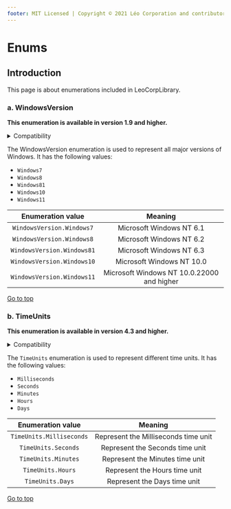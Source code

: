 ```yaml
---
footer: MIT Licensed | Copyright © 2021 Léo Corporation and contributors
---
```

# Enums
## Introduction
This page is about enumerations included in LeoCorpLibrary.
### a. WindowsVersion
**This enumeration is available in version 1.9 and higher.**

<details>
<summary>Compatibility</summary>

| Frameworks | LeoCorpLibrary | LeoCorpLibrary.Core |
| :-----: | :----------------: | :---------------------: |
| .NET 6 | ✔ | ✔ |
| .NET 5 | ✔ | ✔ |
| .NET Core 3.1 | ✔ | ✔ |
| .NET Framework 4.5 | ✔ | ✔ |

</details>

The WindowsVersion enumeration is used to represent all major versions of Windows. It has the following values:

- `Windows7`
- `Windows8`
- `Windows81`
- `Windows10`
- `Windows11`

| Enumeration value | Meaning |
| :---------------: | :-----: |
| `WindowsVersion.Windows7` | Microsoft Windows NT 6.1 |
| `WindowsVersion.Windows8` | Microsoft Windows NT 6.2 |
| `WindowsVersion.Windows81` | Microsoft Windows NT 6.3 |
| `WindowsVersion.Windows10` | Microsoft Windows NT 10.0 |
| `WindowsVersion.Windows11` | Microsoft Windows NT 10.0.22000 and higher |

[Go to top](#enums)

### b. TimeUnits
**This enumeration is available in version 4.3 and higher.**

<details>
<summary>Compatibility</summary>

| Frameworks | LeoCorpLibrary | LeoCorpLibrary.Core |
| :-----: | :----------------: | :---------------------: |
| .NET 6 | ✔ | ✔ |
| .NET 5 | ✔ | ✔ |
| .NET Core 3.1 | ✔ | ✔ |
| .NET Framework 4.5 | ✔ | ✔ |

</details>

The `TimeUnits` enumeration is used to represent different time units. It has the following values:

- `Milliseconds`
- `Seconds`
- `Minutes`
- `Hours`
- `Days`

| Enumeration value | Meaning |
| :---------------: | :-----: |
| `TimeUnits.Milliseconds` | Represent the Milliseconds time unit |
| `TimeUnits.Seconds` | Represent the Seconds time unit |
| `TimeUnits.Minutes` | Represent the Minutes time unit |
| `TimeUnits.Hours` | Represent the Hours time unit |
| `TimeUnits.Days` | Represent the Days time unit |

[Go to top](#enums)
